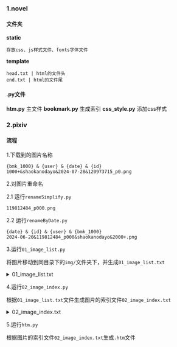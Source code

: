 ### 1.novel

#### 文件夹
**static**
```
存放css、js样式文件、fonts字体文件
```
**template**
```
head.txt | html的文件头
end.txt | html的文件尾
```
#### .py文件
**htm.py**
主文件
**bookmark.py**
生成索引
**css_style.py**
添加css样式

### 2.pixiv

#### 流程
1.下载到的图片名称

```
{bmk_1000} & {user} & {date} & {id}
1000+&shaokanodayo&2024-07-28&120973715_p0.png
```

2.对图片重命名

2.1 运行`renameSimplify.py`

```
119812484_p000.png
```

2.2 运行`renameByDate.py`

```
{date} & {id} & {user} & {bmk_1000}
2024-06-20&119812484_p000&shaokanodayo&2000+.png
```

3.运行`01_image_list.py`

将图片移动到同目录下的`img/`文件夹下，并生成`01_image_list.txt`

<details>
<summary>01_image_list.txt</summary>
shaokanodayo的插图・漫画 - pixiv - 副本(33p)

119812484_p000.png
119812484_p001.png
119812484_p002.png
119812484_p003.png
119812484_p004.png
119812484_p005.png
119812484_p006.png
119812484_p007.png
119812484_p008.png
119812484_p009.png
119812484_p010.png
119812484_p011.png
119812484_p012.png
119812484_p013.png
119812484_p014.png

120973715_p000.png
120973715_p001.png
120973715_p002.png
120973715_p003.png
120973715_p004.png
120973715_p005.png
120973715_p006.png
120973715_p007.png
120973715_p008.png
120973715_p009.png

121251917_p000.png
121251917_p001.png
121251917_p002.png
121251917_p003.png
121251917_p004.png
121251917_p005.png
121251917_p006.png
121251917_p007.png
</details>

4.运行`02_image_index.py`

根据`01_image_list.txt`文件生成图片的索引文件`02_image_index.txt`

<details>
<summary>02_image_index.txt</summary>
0 shaokanodayo的插图・漫画 - pixiv - 副本(33p)
第2章 119812484_p000
2.1 119812484_p000
119812484_p000.png
2.2 119812484_p001
119812484_p001.png
2.3 119812484_p002
119812484_p002.png
2.4 119812484_p003
119812484_p003.png
2.5 119812484_p004
119812484_p004.png
2.6 119812484_p005
119812484_p005.png
2.7 119812484_p006
119812484_p006.png
2.8 119812484_p007
119812484_p007.png
2.9 119812484_p008
119812484_p008.png
2.10 119812484_p009
119812484_p009.png
2.11 119812484_p010
119812484_p010.png
2.12 119812484_p011
119812484_p011.png
2.13 119812484_p012
119812484_p012.png
2.14 119812484_p013
119812484_p013.png
2.15 119812484_p014
119812484_p014.png
第3章 120973715_p000
3.1 120973715_p000
120973715_p000.png
3.2 120973715_p001
120973715_p001.png
3.3 120973715_p002
120973715_p002.png
3.4 120973715_p003
120973715_p003.png
3.5 120973715_p004
120973715_p004.png
3.6 120973715_p005
120973715_p005.png
3.7 120973715_p006
120973715_p006.png
3.8 120973715_p007
120973715_p007.png
3.9 120973715_p008
120973715_p008.png
3.10 120973715_p009
120973715_p009.png
第4章 121251917_p000
4.1 121251917_p000
121251917_p000.png
4.2 121251917_p001
121251917_p001.png
4.3 121251917_p002
121251917_p002.png
4.4 121251917_p003
121251917_p003.png
4.5 121251917_p004
121251917_p004.png
4.6 121251917_p005
121251917_p005.png
4.7 121251917_p006
121251917_p006.png
4.8 121251917_p007
121251917_p007.png
</details>

5.运行`htm.py`

根据图片的索引文件`02_image_index.txt`生成`.htm`文件

